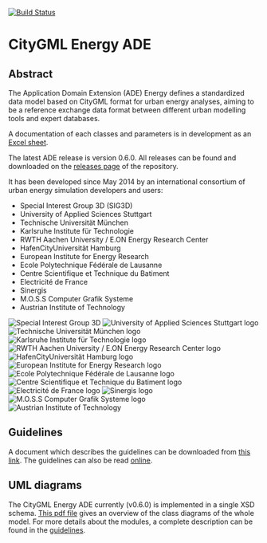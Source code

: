 [![Build Status](https://travis-ci.org/cstb/citygml-energy.svg?branch=v0.9.0)](https://travis-ci.org/cstb/citygml-energy)
# CityGML Energy ADE

## Abstract
The Application Domain Extension (ADE) Energy defines a standardized data model based on CityGML format for urban energy analyses, aiming to be a reference exchange data format between different urban modelling tools and expert databases.

A documentation of each classes and parameters is in development as an [Excel sheet](./doc/Definitions_Energy-ADE.xlsx?raw=true).

The latest ADE release is version 0.6.0. All releases can be found and downloaded on the [releases page](https://github.com/cstb/citygml-energy/releases) of the repository.

It has been developed since May 2014 by an international consortium of urban energy simulation developers and users:
* Special Interest Group 3D (SIG3D)
* University of Applied Sciences Stuttgart
* Technische Universität München
* Karlsruhe Institute für Technologie
* RWTH Aachen University / E.ON Energy Research Center
* HafenCityUniversität Hamburg
* European Institute for Energy Research
* Ecole Polytechnique Fédérale de Lausanne
* Centre Scientifique et Technique du Batiment
* Electricité de France
* Sinergis
* M.O.S.S Computer Grafik Systeme
* Austrian Institute of Technology

![Special Interest Group 3D](./doc/logos/201309_SIG3D_Logo.png) ![University of Applied Sciences Stuttgart logo](./doc/logos/hft.jpg)  ![Technische Universität München logo](./doc/logos/tum.png)  ![Karlsruhe Institute für Technologie logo](./doc/logos/kit.jpg)
![RWTH Aachen University / E.ON Energy Research Center logo](./doc/logos/rwth_eon.jpg)  ![HafenCityUniversität Hamburg logo](./doc/logos/hcu.png)  ![European Institute for Energy Research logo](./doc/logos/eifer.png)
![Ecole Polytechnique Fédérale de Lausanne logo](./doc/logos/epfl.png)  ![Centre Scientifique et Technique du Batiment logo](./doc/logos/cstb.png)  ![Electricité de France logo](./doc/logos/edf.jpg)
![Sinergis logo](./doc/logos/sinergis.png)  ![M.O.S.S Computer Grafik Systeme logo](./doc/logos/moss.jpg)  ![Austrian Institute of Technology](./doc/logos/ait.jpg)

<!--
-->
## Guidelines
A document which describes the guidelines can be downloaded from [this link](./doc/guidelines/Guidelines_EnergyADE.pdf). The guidelines can also be read [online](./doc/guidelines/Guidelines_EnergyADE.md).

## UML diagrams
The CityGML Energy ADE currently (v0.6.0) is implemented in a single XSD schema. [This pdf file](./doc/UML-Diagrams_Energy-ADE.pdf) gives an overview of the class diagrams of the whole model. For more details about the modules, a complete description can be found in the [guidelines](./doc/guidelines/Guidelines_EnergyADE.md).


